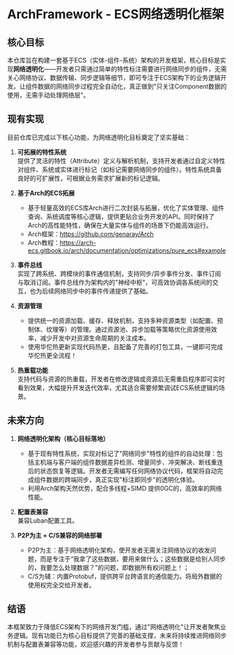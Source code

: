 # ArchFramework - ECS网络透明化框架

## 核心目标

本仓库旨在构建一套基于ECS（实体-组件-系统）架构的开发框架，核心目标是实现**网络透明化**——开发者只需通过简单的特性标注需要进行网络同步的组件，无需关心网络协议、数据传输、同步逻辑等细节，即可专注于ECS架构下的业务逻辑开发。让组件数据的网络同步过程完全自动化，真正做到"只关注Component数据的使用，无需手动处理网络层"。


## 现有实现

目前仓库已完成以下核心功能，为网络透明化目标奠定了坚实基础：

1. **可拓展的特性系统**  
   提供了灵活的特性（Attribute）定义与解析机制，支持开发者通过自定义特性对组件、系统或实体进行标记（如标记需要网络同步的组件）。特性系统具备良好的可扩展性，可根据业务需求扩展新的标记逻辑。

2. **基于Arch的ECS拓展**  
   - 基于轻量高效的ECS库Arch进行二次封装与拓展，优化了实体管理、组件查询、系统调度等核心逻辑，提供更贴合业务开发的API。同时保持了Arch的高性能特性，确保在大量实体与组件的场景下仍能高效运行。
   - Arch框架：https://github.com/genaray/Arch
   - Arch教程：https://arch-ecs.gitbook.io/arch/documentation/optimizations/pure_ecs#example

4. **事件总线**  
   实现了跨系统、跨模块的事件通信机制，支持同步/异步事件分发、事件订阅与取消订阅。事件总线作为架构内的"神经中枢"，可高效协调各系统间的交互，也为后续网络同步中的事件传递提供了基础。

5. **资源管理**  
   - 提供统一的资源加载、缓存、释放机制，支持多种资源类型（如配置、预制体、纹理等）的管理。通过资源池、异步加载等策略优化资源使用效率，减少开发中对资源生命周期的关注成本。
   - 使用华佗热更新实现代码热更，且配备了完善的打包工具，一键即可完成华佗热更全流程！

6. **热重载功能**  
   支持代码与资源的热重载，开发者在修改逻辑或资源后无需重启程序即可实时看到效果，大幅提升开发迭代效率，尤其适合需要频繁调试ECS系统逻辑的场景。


## 未来方向

1. **网络透明化架构（核心目标落地）**  
   - 基于现有特性系统，实现对标记了"网络同步"特性的组件的自动处理：包括主机端与客户端的组件数据差异检测、增量同步、冲突解决、断线重连后的状态恢复等逻辑。开发者无需编写任何网络协议代码，框架将自动完成组件数据的跨端同步，真正实现"标注即同步"的透明化体验。
   - 利用Arch架构天然优势，配合多线程+SIMD 提供0GC的，高效率的网络性能。

2. **配置表兼容**  
   兼容Luban配置工具。

3. **P2P为主 + C/S兼容的网络部署**
   - P2P为主：基于网络透明化架构，使开发者无需关注网络协议的收发问题，而是专注于“我拿了这些数据，要用来做什么；这些数据是给别人同步的，我要怎么处理数据？”的问题，即数据所有权问题上！；
   - C/S为辅：内置Protobuf，提供跨平台跨语言的通信能力。将局外数据的使用权完全交给开发者。


## 结语

本框架致力于降低ECS架构下的网络开发门槛，通过"网络透明化"让开发者聚焦业务逻辑。现有功能已为核心目标提供了完善的基础支撑，未来将持续推进网络同步机制与配置表兼容等功能，欢迎感兴趣的开发者参与贡献与反馈！
